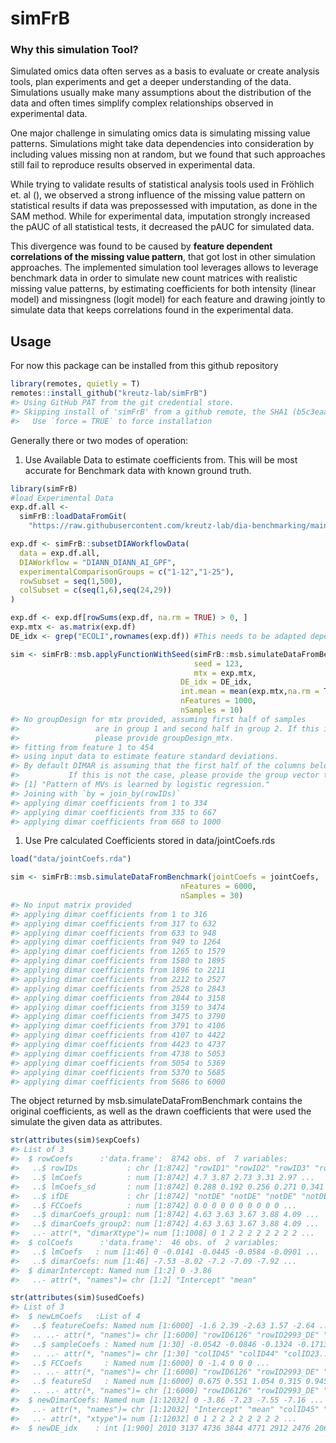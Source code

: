 
<!-- README.md is generated from README.Rmd. Please edit that file -->

# simFrB

### Why this simulation Tool?

Simulated omics data often serves as a basis to evaluate or create
analysis tools, plan experiments and get a deeper understanding of the
data. Simulations usually make many assumptions about the distribution
of the data and often times simplify complex relationships observed in
experimental data.

One major challenge in simulating omics data is simulating missing value
patterns. Simulations might take data dependencies into consideration by
including values missing non at random, but we found that such
approaches still fail to reproduce results observed in experimental
data.

While trying to validate results of statistical analysis tools used in
Fröhlich et. al (), we observed a strong influence of the missing value
pattern on statistical results if data was prepossessed with imputation,
as done in the SAM method. While for experimental data, imputation
strongly increased the pAUC of all statistical tests, it decreased the
pAUC for simulated data.

This divergence was found to be caused by **feature dependent
correlations of the missing value pattern**, that got lost in other
simulation approaches. The implemented simulation tool leverages allows
to leverage benchmark data in order to simulate new count matrices with
realistic missing value patterns, by estimating coefficients for both
intensity (linear model) and missingness (logit model) for each feature
and drawing jointly to simulate data that keeps correlations found in
the experimental data.

## Usage

For now this package can be installed from this github repository

``` r
library(remotes, quietly = T)
remotes::install_github("kreutz-lab/simFrB")
#> Using GitHub PAT from the git credential store.
#> Skipping install of 'simFrB' from a github remote, the SHA1 (b5c3eaa4) has not changed since last install.
#>   Use `force = TRUE` to force installation
```

Generally there or two modes of operation:

1.  Use Available Data to estimate coefficients from. This will be most
    accurate for Benchmark data with known ground truth.

``` r
library(simFrB)
#load Experimental Data
exp.df.all <-
  simFrB::loadDataFromGit(
    "https://raw.githubusercontent.com/kreutz-lab/dia-benchmarking/main/data/diaWorkflowResults_allDilutions.rds")

exp.df <- simFrB::subsetDIAWorkflowData(
  data = exp.df.all,
  DIAWorkflow = "DIANN_DIANN_AI_GPF",
  experimentalComparisonGroups = c("1-12","1-25"),
  rowSubset = seq(1,500),
  colSubset = c(seq(1,6),seq(24,29))
)

exp.df <- exp.df[rowSums(exp.df, na.rm = TRUE) > 0, ]
exp.mtx <- as.matrix(exp.df)
DE_idx <- grep("ECOLI",rownames(exp.df)) #This needs to be adapted depending on how you know which feature is differentially expressed

sim <- simFrB::msb.applyFunctionWithSeed(simFrB::msb.simulateDataFromBenchmark,
                                         seed = 123,
                                         mtx = exp.mtx,
                                      DE_idx = DE_idx,
                                      int.mean = mean(exp.mtx,na.rm = T),
                                      nFeatures = 1000,
                                      nSamples = 10)
#> No groupDesign for mtx provided, assuming first half of samples
#>                 are in group 1 and second half in group 2. If this is not the case
#>                 please provide groupDesign_mtx.
#> fitting from feature 1 to 454
#> using input data to estimate feature standard deviations.
#> By default DIMAR is assuming that the first half of the columns belong to group 1 and the second half to group 2.
#>           If this is not the case, please provide the group vector to the dimarConstructDesignMatrix function.
#> [1] "Pattern of MVs is learned by logistic regression."
#> Joining with `by = join_by(rowIDs)`
#> applying dimar coefficients from 1 to 334
#> applying dimar coefficients from 335 to 667
#> applying dimar coefficients from 668 to 1000
```

1.  Use Pre calculated Coefficients stored in data/jointCoefs.rds

``` r
load("data/jointCoefs.rda")

sim <- simFrB::msb.simulateDataFromBenchmark(jointCoefs = jointCoefs,
                                      nFeatures = 6000,
                                      nSamples = 30)
#> No input matrix provided
#> applying dimar coefficients from 1 to 316
#> applying dimar coefficients from 317 to 632
#> applying dimar coefficients from 633 to 948
#> applying dimar coefficients from 949 to 1264
#> applying dimar coefficients from 1265 to 1579
#> applying dimar coefficients from 1580 to 1895
#> applying dimar coefficients from 1896 to 2211
#> applying dimar coefficients from 2212 to 2527
#> applying dimar coefficients from 2528 to 2843
#> applying dimar coefficients from 2844 to 3158
#> applying dimar coefficients from 3159 to 3474
#> applying dimar coefficients from 3475 to 3790
#> applying dimar coefficients from 3791 to 4106
#> applying dimar coefficients from 4107 to 4422
#> applying dimar coefficients from 4423 to 4737
#> applying dimar coefficients from 4738 to 5053
#> applying dimar coefficients from 5054 to 5369
#> applying dimar coefficients from 5370 to 5685
#> applying dimar coefficients from 5686 to 6000
```

The object returned by msb.simulateDataFromBenchmark contains the
original coefficients, as well as the drawn coefficients that were used
the simulate the given data as attributes.

``` r
str(attributes(sim)$expCoefs)
#> List of 3
#>  $ rowCoefs      :'data.frame':  8742 obs. of  7 variables:
#>   ..$ rowIDs           : chr [1:8742] "rowID1" "rowID2" "rowID3" "rowID4" ...
#>   ..$ lmCoefs          : num [1:8742] 4.7 3.87 2.73 3.31 2.97 ...
#>   ..$ lmCoefs_sd       : num [1:8742] 0.288 0.192 0.256 0.271 0.341 ...
#>   ..$ ifDE             : chr [1:8742] "notDE" "notDE" "notDE" "notDE" ...
#>   ..$ FCCoefs          : num [1:8742] 0 0 0 0 0 0 0 0 0 0 ...
#>   ..$ dimarCoefs_group1: num [1:8742] 4.63 3.63 3.67 3.88 4.09 ...
#>   ..$ dimarCoefs_group2: num [1:8742] 4.63 3.63 3.67 3.88 4.09 ...
#>   ..- attr(*, "dimarXtype")= num [1:1008] 0 1 2 2 2 2 2 2 2 2 ...
#>  $ colCoefs      :'data.frame':  46 obs. of  2 variables:
#>   ..$ lmCoefs   : num [1:46] 0 -0.0141 -0.0445 -0.0584 -0.0901 ...
#>   ..$ dimarCoefs: num [1:46] -7.53 -8.02 -7.2 -7.09 -7.92 ...
#>  $ dimarIntercept: Named num [1:2] 0 -3.86
#>   ..- attr(*, "names")= chr [1:2] "Intercept" "mean"
```

``` r
str(attributes(sim)$usedCoefs)
#> List of 3
#>  $ newLmCoefs   :List of 4
#>   ..$ featureCoefs: Named num [1:6000] -1.6 2.39 -2.63 1.57 -2.64 ...
#>   .. ..- attr(*, "names")= chr [1:6000] "rowID6126" "rowID2993_DE" "rowID727" "rowID134" ...
#>   ..$ sampleCoefs : Named num [1:30] -0.0542 -0.0846 -0.1324 -0.1713 -0.0602 ...
#>   .. ..- attr(*, "names")= chr [1:30] "colID45" "colID44" "colID23...3" "colID38...4" ...
#>   ..$ FCCoefs     : Named num [1:6000] 0 -1.4 0 0 0 ...
#>   .. ..- attr(*, "names")= chr [1:6000] "rowID6126" "rowID2993_DE" "rowID727" "rowID134" ...
#>   ..$ featureSd   : Named num [1:6000] 0.675 0.551 1.054 0.315 0.945 ...
#>   .. ..- attr(*, "names")= chr [1:6000] "rowID6126" "rowID2993_DE" "rowID727" "rowID134" ...
#>  $ newDimarCoefs: Named num [1:12032] 0 -3.86 -7.23 -7.55 -7.16 ...
#>   ..- attr(*, "names")= chr [1:12032] "Intercept" "mean" "colID45" "colID44" ...
#>   ..- attr(*, "xtype")= num [1:12032] 0 1 2 2 2 2 2 2 2 2 ...
#>  $ newDE_idx    : int [1:900] 2010 3137 4736 3844 4771 2912 2476 2063 1115 2094 ...
```
